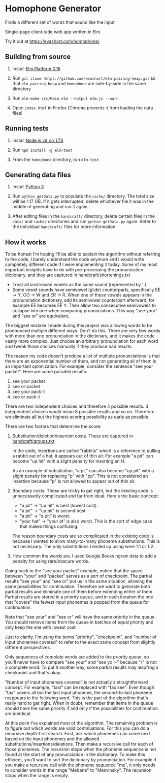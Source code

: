 # Homophone Generator
Finds a different set of words that sound like the input

Single-page client-side web app written in Elm

Try it out at https://evashort.com/homophone/

## Building from source

1. Install [Elm Platform 0.18](https://guide.elm-lang.org/install.html)

1. Run `git clone https://github.com/evashort/elm-pairing-heap.git` so that
`elm-pairing-heap` and `homophone` are side-by-side in the same directory

1. Run `elm-make src/Main.elm --output elm.js --warn`

1. Open `index.html` in Firefox (Chrome prevents it from loading the data
files)

## Running tests

1. Install [Node.js v6.x.x LTS](https://nodejs.org/en/)

1. Run `npm install -g elm-test`

1. From the `homophone` directory, run `elm-test`

## Generating data files

1. Install [Python 3](https://www.python.org/downloads/)

1. Run `python getData.py` to populate the `cache/` directory. The total size
will be 1.17 GB. If it gets interrupted, delete whichever file it was in the
middle of generating and run it again.

1. After editing files in the `handcraft/` directory, delete certain files in
the `data/` and `cache/` directories and run `python getData.py` again. Refer
to the individual `handcraft/` files for more information.

## How it works

To be honest I'm hoping I'll be able to explain the algorithm without
referring to the code, I barely understand the code anymore and I would write
completely different code if I were implementing it today. Some of my most
important insights have to do with pre-processing the pronunciation dictionary,
and they are captured in [handcraft/shortenings.txt](handcraft/shortenings.txt)
- Treat all unstressed vowels as the same sound (represented by ' )
- Some vowel sounds have semivowel (glide) counterparts, specifically EE -> Y,
OO -> W and ER -> R. When one of these vowels appears in the pronunciation
dictionary, add its semivowel counterpart afterward, for example EE becomes EE
Y. Then allow two consecutive semivowels to collapse into one when comparing
pronunciations. This way "see your" and "see or" are equivalent.

The biggest mistake I made during this project was allowing words to be
pronounced multiple different ways. Don't do this. There are very few words
with more than one pronunciation in the dictionary, and it makes the code
vastly more complex. Just choose an arbitrary pronunciation for each word and
tweak those choices manually if they produce bad results.

The reason my code doesn't produce a list of multiple pronunciations is that
there are an exponential number of them, and not generating all of them is an
important optimization. For example, consider the sentence "see your packet".
Here are some possible results:
1. see your packet
1. see or packet
1. see your pack it
1. see or pack it

There are two independent choices and therefore 4 possible results. 3
independent choices would mean 8 possible results and so on. Therefore we
eliminate all but the highest-scoring possibility as early as possible.

There are two factors that determine the score:

1. Substitution/deletion/insertion costs. These are captured in
[handcraft/groups.txt](handcraft/groups.txt)

    In the code, insertions are called "rabbits" which is a reference to
    pulling a rabbit out of a hat; it appears out of thin air. For example
    "a pit" can become "up hit" with a slight penalty for inserting an H.

    As an example of substitution, "a pit" can also become "up pit" with a
    slight penalty for replacing "p" with "pp". This is not considered an
    insertion because "p" is not allowed to appear out of thin air.

1. Boundary costs. These are tricky to get right, but the existing code is
unnecessarily complicated and far from ideal. Here's the basic concept:
    - "a pit" -> "up hit" is best (lowest cost).
    - "a pit" -> "up pit" is second best.
    - "a pit" -> "a pit" is worst.
    - "your hat" -> "your at" is also worst. This is the sort of edge case
    that makes things confusing.

    The reason boundary costs are so complicated in the existing code is
    because I wanted to allow many-to-many phoneme substitutions. This is
    not necessary. The only substitutions I ended up using were 1:1 or 1:2.

1. How common the words are. I used Google Books ngram data to add a penalty
for using rare/obscure words.

Going back to the "see your packet" example, notice that the space between
"your" and "packet" serves as a sort of checkpoint. The partial results "see
your" and "see or" put us in the same situation, allowing the same
possibilities for continuation. Therefore we want to generate both partial
results and eliminate one of them before extending either of them. Partial
results are stored in a priority queue, and in each iteration the one that
"covers" the fewest input phonemes is popped from the queue for continuation.

Note that "see your" and "see or" will have the same priority in the queue.
You should remove items from the queue in batches of equal priority and only
keep the one with lowest cost.

Just to clarify, I'm using the terms "priority", "checkpoint", and "number of
input phonemes covered" to refer to the exact same concept from slightly
different perspectives.

Only sequences of complete words are added to the priority queue, so you'll
never have to compare "see your" and  "see yo r-" because "r" is not a complete
word. To put it another way, some partial results may leapfrog a checkpoint and
that's okay.

"Number of input phonemes covered" is not actually a straightforward concept.
For example, "taxi" can be replaced with "tax see". Even though "tax" covers
all but the last input phoneme, the second-to-last phoneme reappears in the
following word. This is the part of the algorithm that's really hard to get
right. When in doubt, remember that items in the queue should have the same
priority if and only if the possibilities for continuation are identical.

At this point I've explained most of the algorithm. The remaining problem is to
figure out which words are valid continuations. For this you can do a recursive
depth-first search. First, ask which phonemes can come next based on the input
phonemes and the allowed substitutions/insertions/deletions. Then make a
recursive call for each of those phonemes. The recursion stops when the phoneme
sequence is not found at the start of any pronunciation in the dictionary. To
make this efficient, you'll want to sort the dictionary by pronunciation. For
example if you make a recursive call with the phoneme sequence "me", it only needs
to consider words in the range "Mebane" to "Mezvinsky". The recursion stops when
the range is empty.

